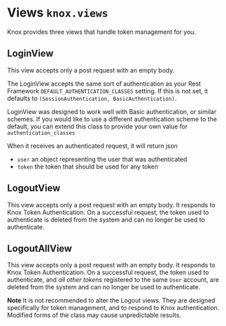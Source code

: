 # Views `knox.views`
Knox provides three views that handle token management for you.

## LoginView
This view accepts only a post request with an empty body.

The LoginView accepts the same sort of authentication as your Rest Framework
`DEFAULT_AUTHENTICATION_CLASSES` setting. If this is not set, it defaults to
`(SessionAuthentication, BasicAuthentication)`.

LoginView was designed to work well with Basic authentication, or similar
schemes. If you would like to use a different authentication scheme to the
default, you can extend this class to provide your own value for
`authentication_classes`

When it receives an authenticated request, it will return json
- `user` an object representing the user that was authenticated
- `token` the token that should be used for any token

## LogoutView
This view accepts only a post request with an empty body.
It responds to Knox Token Authentication. On a successful request,
the token used to authenticate is deleted from the
system and can no longer be used to authenticate.

## LogoutAllView
This view accepts only a post request with an empty body. It responds to Knox Token
Authentication.
On a successful request, the token used to authenticate, and *all other tokens*
registered to the same `User` account, are deleted from the
system and can no longer be used to authenticate.

**Note** It is not recommended to alter the Logout views. They are designed
specifically for token management, and to respond to Knox authentication.
Modified forms of the class may cause unpredictable results.
